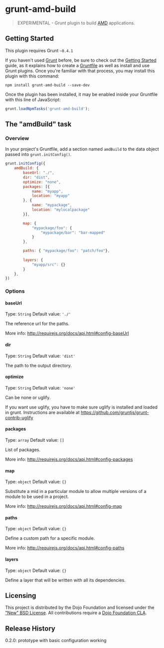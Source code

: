 # grunt-amd-build

> EXPERIMENTAL - Grunt plugin to build [AMD](https://github.com/amdjs/amdjs-api/wiki/AMD) applications.

## Getting Started
This plugin requires Grunt `~0.4.1`

If you haven't used [Grunt](http://gruntjs.com/) before, be sure to check out the [Getting Started](http://gruntjs.com/getting-started) guide, as it explains how to create a [Gruntfile](http://gruntjs.com/sample-gruntfile) as well as install and use Grunt plugins. Once you're familiar with that process, you may install this plugin with this command:

```shell
npm install grunt-amd-build --save-dev
```

Once the plugin has been installed, it may be enabled inside your Gruntfile with this line of JavaScript:

```js
grunt.loadNpmTasks('grunt-amd-build');
```

## The "amdBuild" task

### Overview
In your project's Gruntfile, add a section named `amdBuild` to the data object passed into `grunt.initConfig()`.

```js
grunt.initConfig({
	amdBuild: {
		baseUrl: "./",
		dir: "dist",
		optimize: "none",
		packages: [{
			name: "myapp",
			location: "myapp"
		}, {
			name: "mypackage",
			location: "mylocalpackage"
		}],

		map: {
			"mypackage/foo": {
				"mypackage/bar": "bar-mapped"
			}
		},

		paths: { "mypackage/foo": "patch/foo"},
		
		layers: {
			"myapp/src": {}
		}		
	},
})
```

### Options

#### baseUrl
Type: `String`
Default value: `'./'`

The reference url for the paths.

More info: http://requirejs.org/docs/api.html#config-baseUrl

#### dir
Type: `String`
Default value: `'dist'`

The path to the output directory.

#### optimize
Type: `String`
Default value: `'none'`

Can be none or uglify.

If you want use uglify, you have to make sure uglify is installed and loaded in grunt. Instructions are available at https://github.com/gruntjs/grunt-contrib-uglify

#### packages
Type: `array`
Default value: `[]`

List of packages.

More info: http://requirejs.org/docs/api.html#config-packages

#### map
Type: `object`
Default value: `{}`

Substitute a mid in a particular module to allow multiple versions of a module to be used in a project.

More info: http://requirejs.org/docs/api.html#config-map

#### paths
Type: `object`
Default value: `{}`

Define a custom path for a specific module.

More info: http://requirejs.org/docs/api.html#config-paths

#### layers
Type: `object`
Default value: `{}`

Define a layer that will be written with all its dependencies.


## Licensing

This project is distributed by the Dojo Foundation and licensed under the ["New" BSD License](./LICENSE).
All contributions require a [Dojo Foundation CLA](http://dojofoundation.org/about/claForm).

## Release History
0.2.0: prototype with basic configuration working
